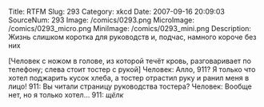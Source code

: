 Title: RTFM 
Slug: 293 
Category: xkcd 
Date: 2007-09-16 20:09:03 
SourceNum: 293 
Image: /comics/0293.png 
MicroImage: /comics/0293_micro.png 
MiniImage: /comics/0293_mini.png 
Description: Жизнь слишком коротка для руководств и, подчас, намного короче без них 

[Человек с ножом в голове, из которой течёт кровь, разговаривает по телефону; слева стоит тостер с рукой]
Человек: Алло, 911? Я только что хотел поджарить кусок хлеба, а тостер отрастил руку и ранил меня в лицо!
911: Вы читали страницу руководства тостера?
Человек: Вообще нет, но я только хотел…
911: *щёлк*